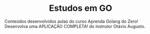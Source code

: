 <h1 align="center"> 
	Estudos em GO
</h1>

Conteúdos desenvolvidos aulas do curso Aprenda Golang do Zero! Desenvolva uma APLICAÇÃO COMPLETA! do instrutor Otávio Augusto.
 

